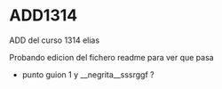 ADD1314
=======

ADD del curso 1314 elias


Probando edicion del fichero readme para ver que pasa
* punto guion 1 y __negrita__sssrggf ?
